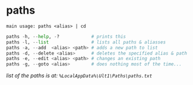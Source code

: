 # paths

```shell
main usage: paths <alias> | cd
```

```python
paths -h, --help, -?            # prints this
paths -l, --list                # lists all paths & aliasses
paths -a, --add  <alias> <path> # adds a new path to list
paths -d, --delete <alias>      # deletes the specified alias & path
paths -e, --edit <alias> <path> # changes an existing path
paths -g, --goto <alias>        # does nothing most of the time...
```

*list of the paths is at: `%LocalAppData%\Ult1\Paths\paths.txt`*
